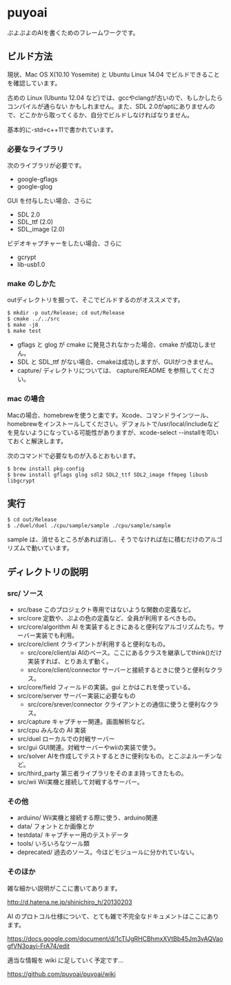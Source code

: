 puyoai
======

ぷよぷよのAIを書くためのフレームワークです。

## ビルド方法

現状、Mac OS X(10.10 Yosemite) と Ubuntu Linux 14.04 でビルドできることを確認しています。

古めの Linux (Ubuntu 12.04 など)では、gccやclangが古いので、もしかしたらコンパイルが通らない
かもしれません。また、SDL 2.0がaptにありませんので、どこかから取ってくるか、自分でビルドしなければなりません。

基本的に-std=c++11で書かれています。

### 必要なライブラリ

次のライブラリが必要です。

* google-gflags
* google-glog

GUI を付与したい場合、さらに

* SDL 2.0
* SDL_ttf (2.0)
* SDL_image (2.0)

ビデオキャプチャーをしたい場合、さらに

* gcrypt
* lib-usb1.0

### make のしかた

outディレクトリを掘って、そこでビルドするのがオススメです。

    $ mkdir -p out/Release; cd out/Release
    $ cmake ../../src
    $ make -j8
    $ make test

* gflags と glog が cmake に発見されなかった場合、cmake が成功しません。
* SDL と SDL_ttf がない場合、cmakeは成功しますが、GUIがつきません。
* capture/ ディレクトリについては、 capture/README を参照してください。

### mac の場合

Macの場合、homebrewを使うと楽です。Xcode、コマンドラインツール、homebrewをインストールしてください。デフォルトで/usr/local/includeなどを見ないようになっている可能性がありますが、xcode-select --installを叩いておくと解決します。

次のコマンドで必要なものが入るとおもいます。

    $ brew install pkg-config
    $ brew install gflags glog sdl2 SDL2_ttf SDL2_image ffmpeg libusb libgcrypt

## 実行

    $ cd out/Release
    $ ./duel/duel ./cpu/sample/sample ./cpu/sample/sample

sample は、消せるところがあれば消し、そうでなければ左に積むだけのアルゴリズムで動いています。

## ディレクトリの説明

### src/ ソース

* src/base このプロジェクト専用ではないような関数の定義など。
* src/core 定数や、ぷよの色の定義など、全員が利用するべきもの。
 * src/core/algorithm AI を実装するときにあると便利なアルゴリズムたち。サーバー実装でも利用。
 * src/core/client クライアントが利用すると便利なもの。
   * src/core/client/ai AIのベース。ここにあるクラスを継承してthink()だけ実装すれば、とりあえず動く。
   * src/core/client/connector サーバーと接続するときに使うと便利なクラス。
 * src/core/field フィールドの実装。gui とかはこれを使っている。
 * src/core/server サーバー実装に必要なもの
   * src/core/srever/connector クライアントとの通信に使うと便利なクラス。
* src/capture キャプチャー関連。画面解析など。
* src/cpu みんなの AI 実装
* src/duel ローカルでの対戦サーバー
* src/gui GUI関連。対戦サーバーやwiiの実装で使う。
* src/solver AIを作成してテストするときに便利なもの。とこぷよルーチンなど。
* src/third_party 第三者ライブラリをそのまま持ってきたもの。
* src/wii Wii実機と接続して対戦するサーバー。

### その他

* arduino/ Wii実機と接続する際に使う、arduino関連
* data/    フォントとか画像とか
* testdata/ キャプチャー用のテストデータ
* tools/ いろいろなツール類
* deprecated/ 過去のソース。今ほどモジュールに分かれていない。

### そのほか

雑な細かい説明がここに書いてあります。

http://d.hatena.ne.jp/shinichiro_h/20130203

AI のプロトコル仕様について、とても雑で不完全なドキュメントはここにあります。

https://docs.google.com/document/d/1cTIJgRHCBhmxXVtBb45Jm3yAQVaogfVN3oayi-FrA74/edit

適当な情報を wiki に足していく予定です…

https://github.com/puyoai/puyoai/wiki
